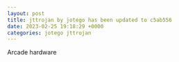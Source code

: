 ```yaml
---
layout: post
title: jttrojan by jotego has been updated to c5ab556
date: 2023-02-25 19:18:29 +0000
categories: jotego jttrojan
---
```

Arcade hardware
